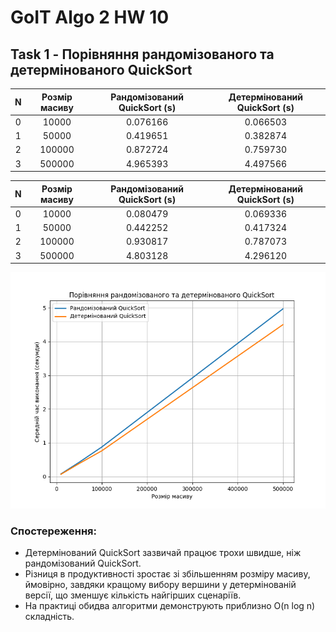 # GoIT Algo 2 HW 10

## Task 1 - Порівняння рандомізованого та детермінованого QuickSort

|N  |Розмір масиву  |Рандомізований QuickSort (s)  |Детермінований QuickSort (s)
|:--:|:----:|:----:|:----:|
|0          |10000                      |0.076166                      |0.066503
|1          |50000                      |0.419651                      |0.382874
|2         |100000                      |0.872724                      |0.759730
|3         |500000                      |4.965393                      |4.497566

|N  |Розмір масиву  |Рандомізований QuickSort (s)  |Детермінований QuickSort (s)
|:--:|:----:|:----:|:----:|
|0          |10000                      |0.080479                      |0.069336
|1          |50000                      |0.442252                      |0.417324
|2         |100000                      |0.930817                      |0.787073
|3         |500000                      |4.803128                      |4.296120

![Порівняння часу виконання](Figure_1.png)

### Спостереження:
 + Детермінований QuickSort зазвичай працює трохи швидше, ніж рандомізований QuickSort.
 + Різниця в продуктивності зростає зі збільшенням розміру масиву, ймовірно, завдяки кращому вибору вершини у детермінованій версії, що зменшує кількість найгірших сценаріїв.
 + На практиці обидва алгоритми демонструють приблизно O(n log n) складність.